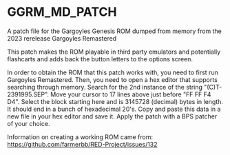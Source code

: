 # GGRM_MD_PATCH
A patch file for the Gargoyles Genesis ROM dumped from memory from the 2023 rerelease Gargoyles Remastered

This patch makes the ROM playable in third party emulators and potentially flashcarts and adds back the button letters to the options screen.

In order to obtain the ROM that this patch works with, you need to first run Gargoyles Remastered.
Then, you need to open a hex editor that supports searching through memory.
Search for the 2nd instance of the string "(C)T-2391995.SEP". Move your cursor to 17 lines above just before "FF FF F4 D4".
Select the block starting here and is 3145728 (decimal) bytes in length. It should end in a bunch of hexadecimal 20's.
Copy and paste this data in a new file in your hex editor and save it.
Apply the patch with a BPS patcher of your choice.

Information on creating a working ROM came from: https://github.com/farmerbb/RED-Project/issues/132
